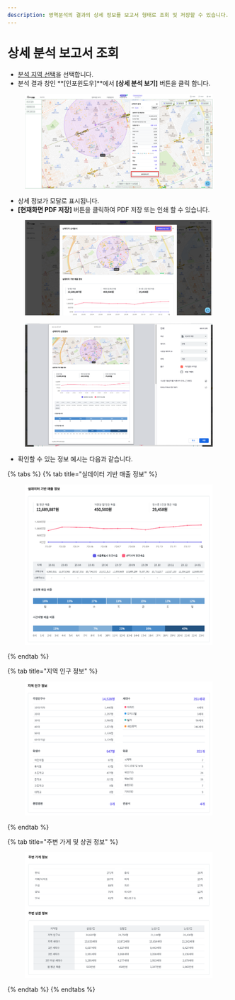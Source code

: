 ```yaml
---
description: 영역분석의 결과의 상세 정보를 보고서 형태로 조회 및 저장할 수 있습니다.
---
```


# 상세 분석 보고서 조회

* [분석 지역 선택](./)을 선택합니다.
* 분석 결과 창인 **\[인포윈도우]**에서 **\[상세 분석 보기]** 버튼을 클릭 합니다.

<figure><img src="../../.gitbook/assets/radius7.png" alt=""><figcaption></figcaption></figure>

* 상세 정보가 모달로 표시됩니다.
* **\[현재화면 PDF 저장]** 버튼을 클릭하여 PDF 저장 또는 인쇄 할 수 있습니다.

<figure><img src="../../.gitbook/assets/radius8.png" alt=""><figcaption></figcaption></figure>

<figure><img src="../../.gitbook/assets/radius12.png" alt=""><figcaption></figcaption></figure>

* 확인할 수 있는 정보 예시는 다음과 같습니다.

{% tabs %}
{% tab title="실데이터 기반 매출 정보" %}
<figure><img src="../../.gitbook/assets/radius9.png" alt=""><figcaption></figcaption></figure>
{% endtab %}

{% tab title="지역 인구 정보" %}
<figure><img src="../../.gitbook/assets/radius10.png" alt=""><figcaption></figcaption></figure>
{% endtab %}

{% tab title="주변 가게 및 상권 정보" %}
<figure><img src="../../.gitbook/assets/radius11.png" alt=""><figcaption></figcaption></figure>
{% endtab %}
{% endtabs %}

